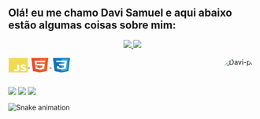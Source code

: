 ## Olá! eu me chamo Davi Samuel e aqui abaixo estão algumas coisas sobre mim:
<div align="center">
  <a href="https://github.com/Davisamasoa">
  <img height="180em" src="https://github-readme-stats.vercel.app/api?username=davisamasoa&show_icons=true&theme=dracula&include_all_commits=true&count_private=true"/>
  <img height="180em" src="https://github-readme-stats.vercel.app/api/top-langs/?username=davisamasoa&layout=compact&langs_count=7&theme=dracula"/>
</div>
<div style="display: inline_block"><br>
  <img align="center" alt="Davi-Js" height="30" width="40" src="https://raw.githubusercontent.com/devicons/devicon/master/icons/javascript/javascript-plain.svg">
  <img align="center" alt="Davi-HTML" height="30" width="40" src="https://raw.githubusercontent.com/devicons/devicon/master/icons/html5/html5-original.svg">
  <img align="center" alt="Rafa-CSS" height="30" width="40" src="https://raw.githubusercontent.com/devicons/devicon/master/icons/css3/css3-original.svg">
  <img align="right" alt="Davi-pic" height="150" style="border-radius:50px;" src="https://drive.google.com/file/d/19LM8IAzjmfr6mlLWBJ-8ecmKJhfGHnDv/view?usp=sharing">
</div>
  
  ##
 
<div> 
  <a href="https://www.instagram.com/davisamasoa/" target="_blank"><img src="https://img.shields.io/badge/-Instagram-%23E4405F?style=for-the-badge&logo=instagram&logoColor=white" target="_blank"></a>
  <a href = "mailto:davisamasoa@gmail.com"><img src="https://img.shields.io/badge/-Gmail-%23333?style=for-the-badge&logo=gmail&logoColor=white" target="_blank"></a>
  <a href="https://www.linkedin.com/in/davi-samuel-machado-soares-4a4b9a231/" target="_blank"><img src="https://img.shields.io/badge/-LinkedIn-%230077B5?style=for-the-badge&logo=linkedin&logoColor=white" target="_blank"></a> 
 
  ![Snake animation](https://github.com/Davisamasoa/Davisamasoa/blob/output/github-contribution-grid-snake.svg)
 
</div>
